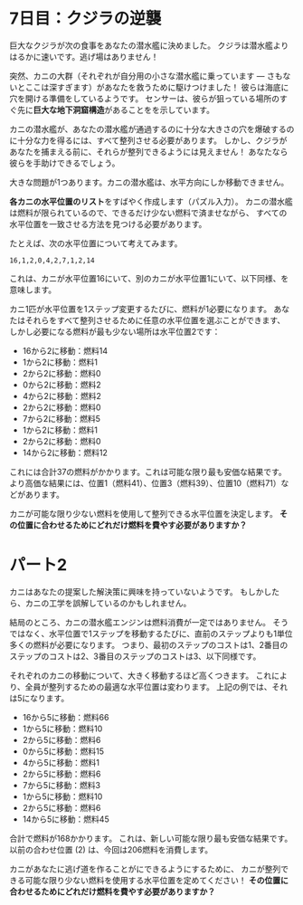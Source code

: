 # 7日目：クジラの逆襲 #

巨大なクジラが次の食事をあなたの潜水艦に決めました。
クジラは潜水艦よりはるかに速いです。逃げ場はありません！

突然、カニの大群（それぞれが自分用の小さな潜水艦に乗っています ― さもないとここは深すぎます）があなたを救うために駆けつけました！
彼らは海底に穴を開ける準備をしているようです。
センサーは、彼らが狙っている場所のすぐ先に**巨大な地下洞窟構造**があることをを示しています。

カニの潜水艦が、あなたの潜水艦が通過するのに十分な大きさの穴を爆破するのに十分な力を得るには、すべて整列させる必要があります。
しかし、クジラがあなたを捕まえる前に、それらが整列できるようには見えません！
あなたなら彼らを手助けできるでしょう。

大きな問題が1つあります。カニの潜水艦は、水平方向にしか移動できません。

**各カニの水平位置のリスト**をすばやく作成します（パズル入力）。
カニの潜水艦は燃料が限られているので、できるだけ少ない燃料で済ませながら、
すべての水平位置を一致させる方法を見つける必要があります。

たとえば、次の水平位置について考えてみます。

```
16,1,2,0,4,2,7,1,2,14
```

これは、カニが水平位置16にいて、別のカニが水平位置1にいて、以下同様、を意味します。

カニ1匹が水平位置を1ステップ変更するたびに、燃料が1必要になります。
あなたはそれらをすべて整列させるために任意の水平位置を選ぶことができます、
しかし必要になる燃料が最も少ない場所は水平位置2です：

- 16から2に移動：燃料14
- 1から2に移動：燃料1
- 2から2に移動：燃料0
- 0から2に移動：燃料2
- 4から2に移動：燃料2
- 2から2に移動：燃料0
- 7から2に移動：燃料5
- 1から2に移動：燃料1
- 2から2に移動：燃料0
- 14から2に移動：燃料12

これには合計37の燃料がかかります。これは可能な限り最も安価な結果です。
より高価な結果には、位置1（燃料41）、位置3（燃料39）、位置10（燃料71）などがあります。

カニが可能な限り少ない燃料を使用して整列できる水平位置を決定します。
**その位置に合わせるためにどれだけ燃料を費やす必要がありますか？**

# パート2 #

カニはあなたの提案した解決策に興味を持っていないようです。
もしかしたら、カニの工学を誤解しているのかもしれません。

結局のところ、カニの潜水艦エンジンは燃料消費が一定ではありません。
そうではなく、水平位置で1ステップを移動するたびに、直前のステップよりも1単位多くの燃料が必要になります。
つまり、最初のステップのコストは1、2番目のステップのコストは2、3番目のステップのコストは3、以下同様です。

それぞれのカニの移動について、大きく移動するほど高くつきます。
これにより、全員が整列するための最適な水平位置は変わります。
上記の例では、それは5になります。

- 16から5に移動：燃料66
- 1から5に移動：燃料10
- 2から5に移動：燃料6
- 0から5に移動：燃料15
- 4から5に移動：燃料1
- 2から5に移動：燃料6
- 7から5に移動：燃料3
- 1から5に移動：燃料10
- 2から5に移動：燃料6
- 14から5に移動：燃料45

合計で燃料が168かかります。
これは、新しい可能な限り最も安価な結果です。
以前の合わせ位置 (2) は、今回は206燃料を消費します。

カニがあなたに逃げ道を作ることがにできるようにするために、
カニが整列できる可能な限り少ない燃料を使用する水平位置を定めてください！
**その位置に合わせるためにどれだけ燃料を費やす必要がありますか？**
